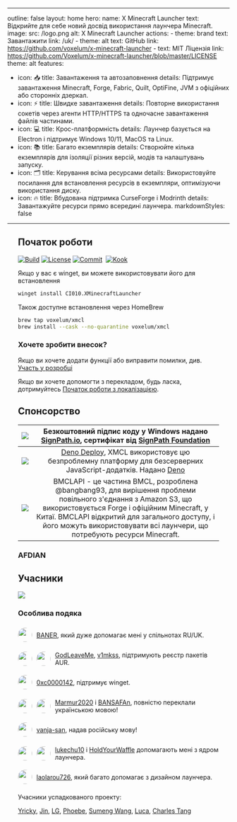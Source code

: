 <!-- filepath: d:\Workspace\xmcl-page\src\uk\about.md -->
---
outline: false
layout: home
hero:
  name: X Minecraft Launcher
  text: Відкрийте для себе новий досвід використання лаунчера Minecraft.
  image:
    src: /logo.png
    alt: X Minecraft Launcher
  actions:
    - theme: brand
      text: Завантажити
      link: /uk/
    - theme: alt
      text: GitHub
      link: https://github.com/voxelum/x-minecraft-launcher
    - text: MIT Ліцензія
      link: https://github.com/Voxelum/x-minecraft-launcher/blob/master/LICENSE
      theme: alt
features:
  - icon: 📥
    title: Завантаження та автозаповнення
    details: Підтримує завантаження Minecraft, Forge, Fabric, Quilt, OptiFine, JVM з офіційних або сторонніх дзеркал.
  - icon: ⚡️
    title: Швидке завантаження
    details: Повторне використання сокетів через агенти HTTP/HTTPS та одночасне завантаження файлів частинами.
  - icon: 💻
    title: Крос-платформність
    details: Лаунчер базується на Electron і підтримує Windows 10/11, MacOS та Linux.
  - icon: 📚
    title: Багато екземплярів
    details: Створюйте кілька екземплярів для ізоляції різних версій, модів та налаштувань запуску.
  - icon: 🗂
    title: Керування всіма ресурсами
    details: Використовуйте посилання для встановлення ресурсів в екземпляри, оптимізуючи використання диску.
  - icon: 🔥
    title: Вбудована підтримка CurseForge і Modrinth
    details: Завантажуйте ресурси прямо всередині лаунчера.
markdownStyles: false
---

<div class="vp-doc" style="margin: auto; max-width: 1180px; padding: 0 24px">

## Початок роботи

<p style="display: flex; gap: 4px;">
  <a href="https://github.com/Voxelum/x-minecraft-launcher">
    <img src="https://github.com/Voxelum/x-minecraft-launcher/workflows/Build/badge.svg" alt="Build">
  </a>
  <a href="https://github.com/Voxelum/x-minecraft-launcher/blob/master/LICENSE">
    <img src="https://img.shields.io/npm/l/@xmcl/core.svg" alt="License">
  </a>
  <a href="https://conventionalcommits.org">
    <img src="https://img.shields.io/badge/Conventional%20Commits-1.0.0-yellow.svg" alt="Commit">
  </a>
  <br>
  <a href="https://kook.top/gqjSHh">
    <img src="https://img.shields.io/endpoint?url=https://api.xmcl.app/kook-badge" alt="Kook">
  </a>
</p>

Якщо у вас є winget, ви можете використовувати його для встановлення

```bash
winget install CI010.XMinecraftLauncher
```

Також доступне встановлення через HomeBrew

```bash
brew tap voxelum/xmcl
brew install --cask --no-quarantine voxelum/xmcl
```

### Хочете зробити внесок?

Якщо ви хочете додати функції або виправити помилки, див. [Участь у розробці](/uk/guide/contributing)

Якщо ви хочете допомогти з перекладом, будь ласка, дотримуйтесь [Початок роботи з локалізацією](/uk/guide/i18n).


## Спонсорство

| [![](https://github.com/DGP-Studio/Snap.Hutao/assets/10614984/73ae8b90-f3c7-4033-b2b7-f4126331ce66)](https://www.netlify.com/) |                 Безкоштовний підпис коду у Windows надано [SignPath.io](https://signpath.io/), сертифікат від [SignPath Foundation](https://signpath.org/)                  |
| :----------------------------------------------------------------------------------------------------------------------------: | :------------------------------------------------------------------------------------------------------------------------------------------------------------------------: |
|                                        [![](/deno-logo.webp)](https://deno.com/deploy)                                         |        [Deno Deploy](https://deno.com/deploy), XMCL використовує цю безпроблемну платформу для безсерверних JavaScript-додатків. Надано [Deno](https://deno.com/)        |
|                                         [![](https://bmclapidoc.bangbang93.com/assets/favicon.ico?v=1742218388684)](https://bmclapidoc.bangbang93.com/)                                         | BMCLAPI - це частина BMCL, розроблена @bangbang93, для вирішення проблеми повільного з'єднання з Amazon S3, що використовується Forge і офіційним Minecraft, у Китаї. BMCLAPI відкритий для загального доступу, і його можуть використовувати всі лаунчери, що потребують ресурси Minecraft. |

### AFDIAN

<!-- afdian-start -->
<!--@include: ../../parts/afdian.md-->
<!-- afdian-end -->

## Учасники

<a href="https://github.com/voxelum/x-minecraft-launcher/graphs/contributors" flex justify-center>
  <img src="https://contrib.rocks/image?repo=voxelum/x-minecraft-launcher" />
</a>

### Особлива подяка

<div style="display: flex; align-items: center; gap: 10px;">
<img width="32" height="32" style="border-radius: 100%" src="https://avatars.githubusercontent.com/u/86590991?v=4">

[BANER](https://github.com/BANSAFAn), який дуже допомагає мені у спільнотах RU/UK.
</div>

<div style="display: flex; align-items: center; gap: 10px;">
<img width="32" height="32" style="border-radius: 100%" src="https://avatars.githubusercontent.com/u/119564588?v=4">
<img width="32" height="32" style="border-radius: 100%" src="https://avatars.githubusercontent.com/u/155435591?v=4">

[GodLeaveMe](https://github.com/GodLeaveMe), [v1mkss](https://github.com/v1mkss), підтримують реєстр пакетів AUR.
</div>

<div style="display: flex; align-items: center; gap: 10px;">
<img width="32" height="32" style="border-radius: 100%" src="https://avatars.githubusercontent.com/u/52188337?v=4">

[0xc0000142](https://github.com/0xc0000142), підтримує winget.
</div>

<div style="display: flex; align-items: center; gap: 10px;">
<img width="32" height="32" style="border-radius: 100%" src="https://avatars.githubusercontent.com/u/109208530?v=4">
<img width="32" height="32" style="border-radius: 100%" src="https://avatars.githubusercontent.com/u/86590991?v=4">

[Marmur2020](https://github.com/Marmur2020) і [BANSAFAn](https://github.com/BANSAFAn), повністю переклали українською мовою!
</div>

<div style="display: flex; align-items: center; gap: 10px;">
<img width="32" height="32" style="border-radius: 100%" src="https://avatars.githubusercontent.com/u/7201687?v=4">

[vanja-san](https://github.com/vanja-san), надав російську мову!
</div>

<div style="display: flex; align-items: center; gap: 10px;">
<img width="32" height="32" style="border-radius: 100%" src="https://avatars.githubusercontent.com/u/37006668?v=4">
<img width="32" height="32" style="border-radius: 100%" src="https://avatars.githubusercontent.com/u/11472320?v=4">

[lukechu10](https://github.com/lukechu10) і [HoldYourWaffle](https://github.com/HoldYourWaffle) допомагають мені з ядром лаунчера.
</div>

<div style="display: flex; align-items: center; gap: 10px;">
<img width="32" height="32" style="border-radius: 100%" src="https://avatars.githubusercontent.com/u/25716486?v=4">

[laolarou726](https://github.com/laolarou726), який багато допомагає з дизайном лаунчера.
</div>

Учасники успадкованого проекту:

[Yricky](https://github.com/Yricky), [Jin](https://github.com/Indexyz), [LG](https://github.com/LasmGratel), [Phoebe](https://github.com/PhoebezZ), [Sumeng Wang](https://github.com/darkkingwsm), [Luca](https://github.com/LucaIsGenius), [Charles Tang](https://github.com/CharlesQT)

</div>

